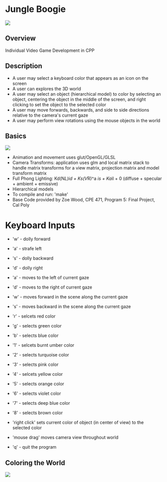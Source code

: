# Jungle Boogie

<a target="_blank" href="http://minus.com/i/ed7ooRJtqKc9"><img src="http://i.minus.com/jed7ooRJtqKc9.png" border="0"/></a>

## Overview

Individual Video Game Development in CPP

## Description

* A user may select a keyboard color that appears as an icon on the screen
* A user can explores the 3D world
* A user may select an object (hierarchical model) to color by selecting an object, centering the object in the middle of the screen, and right clicking to set the object to the selected color
* A user may move forwards, backwards, and side to side directions relative to the camera's current gaze
* A user may perform view rotations using the mouse objects in the world 

## Basics

<a target="_blank" href="http://minus.com/i/ID3FZimcomQn"><img src="http://i.minus.com/jID3FZimcomQn.png" border="0"/></a>

* Animation and movement uses glut/OpenGL/GLSL 
* Camera Transforms: application uses glm and local matrix stack to handle matrix transforms for a view matrix, projection matrix and model transform matrix 
* Full Phong Lighting: Kd(N*L)id  +  Ks(V*R)^a *is  +  Ka*il  +  0 (diffuse + specular + ambient + emissive)
* Hierarchical models
* To compile and run: 'make'
* Base Code provided by Zoe Wood, CPE 471, Program 5: Final Project, Cal Poly

# Keyboard Inputs

* 'w' - dolly forward
* 'a' - strafe left
* 's' - dolly backward
* 'd' - dolly right

* 'a' - moves to the left of current gaze
* 'd' - moves to the right of current gaze
* 'w' - moves forward in the scene along the current gaze
* 's' - moves backward in the scene along the current gaze
* 'r' - selcets red color
* 'g' - selects green color
* 'b' - selects blue color
* '1' - selcets burnt umber color
* '2' - selects turquoise color
* '3' - selects pink color
* '4' - selcets yellow color
* '5' - selects orange color
* '6' - selects violet color
* '7' - selects deep blue color
* '8' - selects brown color
* 'right click' sets current color of object (in center of view) to the selected color
* 'mouse drag' moves camera view throughout world
* 'q' - quit the program

## Coloring the World

<a target="_blank" href="http://minus.com/i/bqqSIuKdbEHuv"><img src="http://i.minus.com/jbqqSIuKdbEHuv.png" border="0"/></a>

